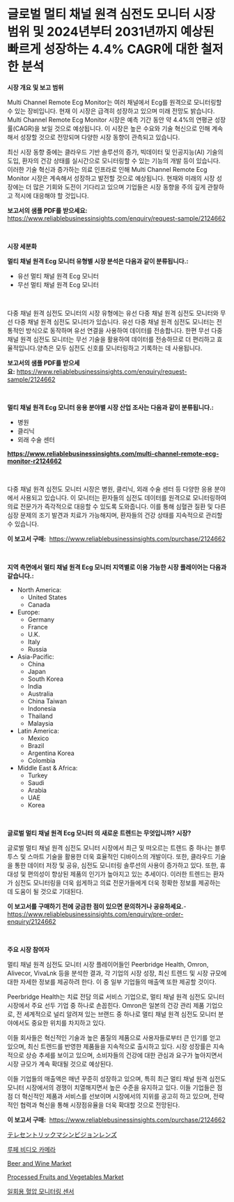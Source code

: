 <p><h1>글로벌 멀티 채널 원격 심전도 모니터 시장 범위 및 2024년부터 2031년까지 예상된 빠르게 성장하는 4.4% CAGR에 대한 철저한 분석</h1></p><p><strong>시장 개요 및 보고 범위</strong></p>
<p><p>Multi Channel Remote Ecg Monitor는 여러 채널에서 Ecg를 원격으로 모니터링할 수 있는 장비입니다. 현재 이 시장은 급격히 성장하고 있으며 미래 전망도 밝습니다. Multi Channel Remote Ecg Monitor 시장은 예측 기간 동안 약 4.4%의 연평균 성장률(CAGR)을 보일 것으로 예상됩니다. 이 시장은 높은 수요와 기술 혁신으로 인해 계속해서 성장할 것으로 전망되며 다양한 시장 동향이 관측되고 있습니다.</p><p>최신 시장 동향 중에는 클라우드 기반 솔루션의 증가, 빅데이터 및 인공지능(AI) 기술의 도입, 환자의 건강 상태를 실시간으로 모니터링할 수 있는 기능의 개발 등이 있습니다. 이러한 기술 혁신과 증가하는 의료 인프라로 인해 Multi Channel Remote Ecg Monitor 시장은 계속해서 성장하고 발전할 것으로 예상됩니다. 현재와 미래의 시장 성장에는 더 많은 기회와 도전이 기다리고 있으며 기업들은 시장 동향을 주의 깊게 관찰하고 적시에 대응해야 할 것입니다.</p></p>
<p><strong>보고서의 샘플 PDF를 받으세요:</strong> <a href="https://www.reliablebusinessinsights.com/enquiry/request-sample/2124662">https://www.reliablebusinessinsights.com/enquiry/request-sample/2124662</a></p>
<p>&nbsp;</p>
<p><strong>시장 세분화</strong></p>
<p><strong>멀티 채널 원격 Ecg 모니터 유형별 시장 분석은 다음과 같이 분류됩니다.:</strong></p>
<p><ul><li>유선 멀티 채널 원격 Ecg 모니터</li><li>무선 멀티 채널 원격 Ecg 모니터</li></ul></p>
<p>&nbsp;</p>
<p><p>다중 채널 원격 심전도 모니터의 시장 유형에는 유선 다중 채널 원격 심전도 모니터와 무선 다중 채널 원격 심전도 모니터가 있습니다. 유선 다중 채널 원격 심전도 모니터는 전통적인 방식으로 동작하며 유선 연결을 사용하여 데이터를 전송합니다. 한편 무선 다중 채널 원격 심전도 모니터는 무선 기술을 활용하여 데이터를 전송하므로 더 편리하고 효율적입니다.양측은 모두 심전도 신호를 모니터링하고 기록하는 데 사용됩니다.</p></p>
<p><strong>보고서의 샘플 PDF를 받으세요:</strong>&nbsp;<a href="https://www.reliablebusinessinsights.com/enquiry/request-sample/2124662">https://www.reliablebusinessinsights.com/enquiry/request-sample/2124662</a></p>
<p>&nbsp;</p>
<p><strong> 멀티 채널 원격 Ecg 모니터 응용 분야별 시장 산업 조사는 다음과 같이 분류됩니다.:</strong></p>
<p><ul><li>병원</li><li>클리닉</li><li>외래 수술 센터</li></ul></p>
<p><strong><a href="https://www.reliablebusinessinsights.com/multi-channel-remote-ecg-monitor-r2124662">https://www.reliablebusinessinsights.com/multi-channel-remote-ecg-monitor-r2124662</a></strong></p>
<p>&nbsp;</p>
<p><p>다중 채널 원격 심전도 모니터 시장은 병원, 클리닉, 외래 수술 센터 등 다양한 응용 분야에서 사용되고 있습니다. 이 모니터는 환자들의 심전도 데이터를 원격으로 모니터링하여 의료 전문가가 즉각적으로 대응할 수 있도록 도와줍니다. 이를 통해 심혈관 질환 및 다른 심장 문제의 조기 발견과 치료가 가능해지며, 환자들의 건강 상태를 지속적으로 관리할 수 있습니다.</p></p>
<p><strong>이 보고서 구매:</strong>&nbsp; <a href="https://www.reliablebusinessinsights.com/purchase/2124662">https://www.reliablebusinessinsights.com/purchase/2124662</a></p>
<p>&nbsp;</p>
<p><strong>지역 측면에서 멀티 채널 원격 Ecg 모니터 지역별로 이용 가능한 시장 플레이어는 다음과 같습니다.:</strong></p>
<p><ul>
    <li>
        North America:
        <ul>
            <li>United States</li>
            <li>Canada</li>
        </ul>
    </li>
    <li>
        Europe:
        <ul>
            <li>Germany</li>
            <li>France</li>
            <li>U.K.</li>
            <li>Italy</li>
            <li>Russia</li>
        </ul>
    </li>
    <li>
        Asia-Pacific:
        <ul>
            <li>China</li>
            <li>Japan</li>
            <li>South Korea</li>
            <li>India</li>
            <li>Australia</li>
            <li>China Taiwan</li>
            <li>Indonesia</li>
            <li>Thailand</li>
            <li>Malaysia</li>
        </ul>
    </li>
    <li>
        Latin America:
        <ul>
            <li>Mexico</li>
            <li>Brazil</li>
            <li>Argentina Korea</li>
            <li>Colombia</li>
        </ul>
    </li>
    <li>
        Middle East & Africa:
        <ul>
            <li>Turkey</li>
            <li>Saudi</li>
            <li>Arabia</li>
            <li>UAE</li>
            <li>Korea</li>
        </ul>
    </li>
    </ul></p>
<p>&nbsp;</p>
<p><strong>글로벌 멀티 채널 원격 Ecg 모니터 의 새로운 트렌드는 무엇입니까? 시장?</strong></p>
<p><p>글로벌 멀티 채널 원격 심전도 모니터 시장에서 최근 및 떠오르는 트렌드 중 하나는 블루투스 및 스마트 기술을 활용한 더욱 효율적인 디바이스의 개발이다. 또한, 클라우드 기술을 통한 데이터 저장 및 공유, 심전도 모니터링 솔루션의 사용이 증가하고 있다. 또한, 휴대성 및 편의성이 향상된 제품의 인기가 높아지고 있는 추세이다. 이러한 트렌드는 환자가 심전도 모니터링을 더욱 쉽게하고 의료 전문가들에게 더욱 정확한 정보를 제공하는 데 도움이 될 것으로 기대된다.</p></p>
<p><strong>이 보고서를 구매하기 전에 궁금한 점이 있으면 문의하거나 공유하세요.</strong>- <a href="https://www.reliablebusinessinsights.com/enquiry/pre-order-enquiry/2124662">https://www.reliablebusinessinsights.com/enquiry/pre-order-enquiry/2124662</a></p>
<p>&nbsp;</p>
<p><strong>주요 시장 참여자</strong></p>
<p><p>멀티 채널 원격 심전도 모니터 시장 플레이어들인 Peerbridge Health, Omron, Alivecor, VivaLnk 등을 분석한 결과, 각 기업의 시장 성장, 최신 트렌드 및 시장 규모에 대한 자세한 정보를 제공하려 한다. 이 중 일부 기업들의 매출액 또한 제공할 것이다.</p><p>Peerbridge Health는 치료 전담 의료 서비스 기업으로, 멀티 채널 원격 심전도 모니터 시장에서 주요 선두 기업 중 하나로 손꼽힌다. Omron은 일본의 건강 관리 제품 기업으로, 전 세계적으로 널리 알려져 있는 브랜드 중 하나로 멀티 채널 원격 심전도 모니터 분야에서도 중요한 위치를 차지하고 있다.</p><p>이들 회사들은 혁신적인 기술과 높은 품질의 제품으로 사용자들로부터 큰 인기를 얻고 있으며, 최신 트렌드를 반영한 제품들을 지속적으로 출시하고 있다. 시장 성장률은 지속적으로 상승 추세를 보이고 있으며, 소비자들의 건강에 대한 관심과 요구가 높아지면서 시장 규모가 계속 확대될 것으로 예상된다.</p><p>이들 기업들의 매출액은 매년 꾸준히 성장하고 있으며, 특히 최근 멀티 채널 원격 심전도 모니터 시장에서의 경쟁이 치열해지면서 높은 수준을 유지하고 있다. 이들 기업들은 점점 더 혁신적인 제품과 서비스를 선보이며 시장에서의 지위를 공고히 하고 있으며, 전략적인 협력과 혁신을 통해 시장점유율을 더욱 확대할 것으로 전망된다.</p></p>
<p><strong>이 보고서 구매:</strong>&nbsp;&nbsp;<a href="https://www.reliablebusinessinsights.com/purchase/2124662">https://www.reliablebusinessinsights.com/purchase/2124662</a></p>
<p><p><a href="https://github.com/hilmi-2a/Market-Research-Report-List-2/blob/main/1630742124308.md">テレセントリックマシンビジョンレンズ</a></p><p><a href="https://github.com/fatmarawatan39/Market-Research-Report-List-1/blob/main/1305163122375.md">루페 비디오 카메라</a></p><p><a href="https://www.linkedin.com/pulse/beer-wine-market-size-share-amp-trends-analysis-report-9hkrf">Beer and Wine Market</a></p><p><a href="https://issuu.com/reportprime-2/docs/processed-fruits-and-vegetables-market-size-2030.p">Processed Fruits and Vegetables Market</a></p><p><a href="https://github.com/ConstantinVon/Market-Research-Report-List-1/blob/main/8374780122374.md">일회용 혈압 모니터링 센서</a></p></p>